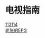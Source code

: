 # 电视指南
[112114](https://huangsuming.github.io/clone/epg/112114.xml)<br>
[老张的EPG](https://huangsuming.github.io/clone/epg/zmt.xml)<br>
